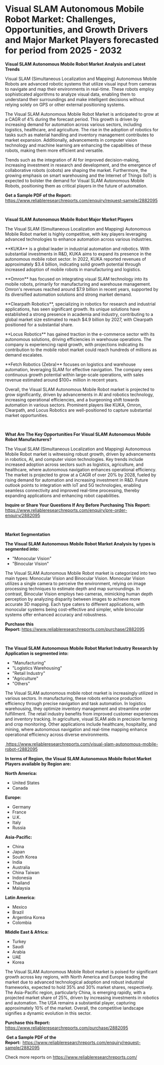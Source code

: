 <p><h1>Visual SLAM Autonomous Mobile Robot Market: Challenges, Opportunities, and Growth Drivers and Major Market Players forecasted for period from 2025 - 2032</h1></p><p><strong>Visual SLAM Autonomous Mobile Robot Market Analysis and Latest Trends</strong></p>
<p><p>Visual SLAM (Simultaneous Localization and Mapping) Autonomous Mobile Robots are advanced robotic systems that utilize visual input from cameras to navigate and map their environments in real-time. These robots employ sophisticated algorithms to analyze visual data, enabling them to understand their surroundings and make intelligent decisions without relying solely on GPS or other external positioning systems. </p><p>The Visual SLAM Autonomous Mobile Robot Market is anticipated to grow at a CAGR of 4% during the forecast period. This growth is driven by increasing demand for automation across various sectors, including logistics, healthcare, and agriculture. The rise in the adoption of robotics for tasks such as material handling and inventory management contributes to market expansion. Additionally, advancements in computer vision technology and machine learning are enhancing the capabilities of these robots, making them more efficient and versatile.</p><p>Trends such as the integration of AI for improved decision-making, increasing investment in research and development, and the emergence of collaborative robots (cobots) are shaping the market. Furthermore, the growing emphasis on smart warehousing and the Internet of Things (IoT) is expected to bolster the demand for Visual SLAM Autonomous Mobile Robots, positioning them as critical players in the future of automation.</p></p>
<p><strong>Get a Sample PDF of the Report:&nbsp;</strong> <a href="https://www.reliableresearchreports.com/enquiry/request-sample/2882095?utm_campaign=2737&utm_medium=2&utm_source=Github&utm_content=ia&utm_term=12032025&utm_id=visual-slam-autonomous-mobile-robot">https://www.reliableresearchreports.com/enquiry/request-sample/2882095</a></p>
<p>&nbsp;</p>
<p><strong>Visual SLAM Autonomous Mobile Robot Major Market Players</strong></p>
<p><p>The Visual SLAM (Simultaneous Localization and Mapping) Autonomous Mobile Robot market is highly competitive, with key players leveraging advanced technologies to enhance automation across various industries. </p><p>**KUKA** is a global leader in industrial automation and robotics. With substantial investments in R&D, KUKA aims to expand its presence in the autonomous mobile robot sector. In 2022, KUKA reported revenues of approximately $3.4 billion, indicating solid growth potential through increased adoption of mobile robots in manufacturing and logistics.</p><p>**Omron** has focused on integrating visual SLAM technology into its mobile robots, primarily for manufacturing and warehouse management. Omron's revenues reached around $7.9 billion in recent years, supported by its diversified automation solutions and strong market demand.</p><p>**Clearpath Robotics**, specializing in robotics for research and industrial applications, has seen significant growth. Its unique solutions have established a strong presence in academia and industry, contributing to a global market size estimated to reach $4.9 billion by 2027, with Clearpath positioned for a substantial share.</p><p>**Locus Robotics** has gained traction in the e-commerce sector with its autonomous solutions, driving efficiencies in warehouse operations. The company is experiencing rapid growth, with projections indicating its contribution to the mobile robot market could reach hundreds of millions as demand escalates.</p><p>**Fetch Robotics (Zebra)** focuses on logistics and warehouse automation, leveraging SLAM for effective navigation. The company sees continuous growth potential within large-scale operations, with sales revenue estimated around $100+ million in recent years.</p><p>Overall, the Visual SLAM Autonomous Mobile Robot market is projected to grow significantly, driven by advancements in AI and robotics technology, increasing operational efficiencies, and a burgeoning shift towards automation in various sectors. Prominent players like KUKA, Omron, Clearpath, and Locus Robotics are well-positioned to capture substantial market opportunities.</p></p>
<p>&nbsp;</p>
<p><strong>What Are The Key Opportunities For Visual SLAM Autonomous Mobile Robot Manufacturers?</strong></p>
<p><p>The Visual SLAM (Simultaneous Localization and Mapping) Autonomous Mobile Robot market is witnessing robust growth, driven by advancements in robotics, AI, and computer vision technologies. Key trends include increased adoption across sectors such as logistics, agriculture, and healthcare, where autonomous navigation enhances operational efficiency. The market is projected to grow at a CAGR of over 20% by 2028, fueled by rising demand for automation and increasing investment in R&D. Future outlook points to integration with IoT and 5G technologies, enabling seamless connectivity and improved real-time processing, thereby expanding applications and enhancing robot capabilities.</p></p>
<p><strong>Inquire or Share Your Questions If Any Before Purchasing This Report:</strong> <a href="https://www.reliableresearchreports.com/enquiry/pre-order-enquiry/2882095?utm_campaign=2737&utm_medium=2&utm_source=Github&utm_content=ia&utm_term=12032025&utm_id=visual-slam-autonomous-mobile-robot">https://www.reliableresearchreports.com/enquiry/pre-order-enquiry/2882095</a></p>
<p>&nbsp;</p>
<p><strong>Market Segmentation</strong></p>
<p><strong>The Visual SLAM Autonomous Mobile Robot Market Analysis by types is segmented into:</strong></p>
<p><ul><li>"Monocular Vision"</li><li>"Binocular Vision"</li></ul></p>
<p><p>The Visual SLAM Autonomous Mobile Robot market is categorized into two main types: Monocular Vision and Binocular Vision. Monocular Vision utilizes a single camera to perceive the environment, relying on image processing techniques to estimate depth and map surroundings. In contrast, Binocular Vision employs two cameras, mimicking human depth perception by analyzing disparity between images to achieve more accurate 3D mapping. Each type caters to different applications, with monocular systems being cost-effective and simpler, while binocular systems offer enhanced accuracy and robustness.</p></p>
<p><strong>Purchase this Report:&nbsp;</strong><a href="https://www.reliableresearchreports.com/purchase/2882095?utm_campaign=2737&utm_medium=2&utm_source=Github&utm_content=ia&utm_term=12032025&utm_id=visual-slam-autonomous-mobile-robot">https://www.reliableresearchreports.com/purchase/2882095</a></p>
<p>&nbsp;</p>
<p><strong>The Visual SLAM Autonomous Mobile Robot Market Industry Research by Application is segmented into:</strong></p>
<p><ul><li>"Manufacturing"</li><li>"Logistics Warehousing"</li><li>"Retail Industry"</li><li>"Agriculture"</li><li>"Others"</li></ul></p>
<p><p>The Visual SLAM autonomous mobile robot market is increasingly utilized in various sectors. In manufacturing, these robots enhance production efficiency through precise navigation and task automation. In logistics warehousing, they optimize inventory management and streamline order fulfillment. The retail industry benefits from improved customer experiences and inventory tracking. In agriculture, visual SLAM aids in precision farming and crop monitoring. Other applications include healthcare, hospitality, and mining, where autonomous navigation and real-time mapping enhance operational efficiency across diverse environments.</p></p>
<p><a href="https://www.reliableresearchreports.com/visual-slam-autonomous-mobile-robot-r2882095?utm_campaign=2737&utm_medium=2&utm_source=Github&utm_content=ia&utm_term=12032025&utm_id=visual-slam-autonomous-mobile-robot">&nbsp;https://www.reliableresearchreports.com/visual-slam-autonomous-mobile-robot-r2882095</a></p>
<p><strong>In terms of Region, the Visual SLAM Autonomous Mobile Robot Market Players available by Region are:</strong></p>
<p>
    <p> <strong> North America: </strong>
        <ul>
            <li>United States</li>
            <li>Canada</li>
        </ul>
        </p> 
    <p> <strong> Europe: </strong>
        <ul>
            <li>Germany</li>
            <li>France</li>
            <li>U.K.</li>
            <li>Italy</li>
            <li>Russia</li>
        </ul>
        </p> 
    <p> <strong> Asia-Pacific: </strong>
        <ul>
            <li>China</li>
            <li>Japan</li>
            <li>South Korea</li>
            <li>India</li>
            <li>Australia</li>
            <li>China Taiwan</li>
            <li>Indonesia</li>
            <li>Thailand</li>
            <li>Malaysia</li>
        </ul>
        </p> 
    <p> <strong> Latin America: </strong>
        <ul>
            <li>Mexico</li>
            <li>Brazil</li>
            <li>Argentina Korea</li>
            <li>Colombia</li>
        </ul>
        </p> 
    <p> <strong> Middle East & Africa: </strong>
        <ul>
            <li>Turkey</li>
            <li>Saudi</li>
            <li>Arabia</li>
            <li>UAE</li>
            <li>Korea</li>
        </ul>
    </p>
    </p>
<p><p>The Visual SLAM Autonomous Mobile Robot market is poised for significant growth across key regions, with North America and Europe leading the market due to advanced technological adoption and robust industrial frameworks, expected to hold 35% and 30% market shares, respectively. The Asia-Pacific region, particularly China, is emerging rapidly, with a projected market share of 25%, driven by increasing investments in robotics and automation. The USA remains a substantial player, capturing approximately 10% of the market. Overall, the competitive landscape signifies a dynamic evolution in this sector.</p></p>
<p><strong>Purchase this Report: </strong><a href="https://www.reliableresearchreports.com/purchase/2882095?utm_campaign=2737&utm_medium=2&utm_source=Github&utm_content=ia&utm_term=12032025&utm_id=visual-slam-autonomous-mobile-robot">https://www.reliableresearchreports.com/purchase/2882095</a></p>
<p>&nbsp;<strong>Get a Sample PDF of the Report:&nbsp;&nbsp;</strong><a href="https://www.reliableresearchreports.com/enquiry/request-sample/2882095?utm_campaign=2737&utm_medium=2&utm_source=Github&utm_content=ia&utm_term=12032025&utm_id=visual-slam-autonomous-mobile-robot">https://www.reliableresearchreports.com/enquiry/request-sample/2882095</a></p>
<p><strong></strong></p>
<p>Check more reports on <a href="https://www.reliableresearchreports.com/?utm_campaign=2737&utm_medium=2&utm_source=Github&utm_content=ia&utm_term=12032025&utm_id=visual-slam-autonomous-mobile-robot">https://www.reliableresearchreports.com/</a></p>